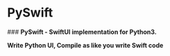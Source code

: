 # PySwift

### **PySwift - SwiftUI implementation for Python3.**

**Write Python UI, Compile as like you write Swift code**
